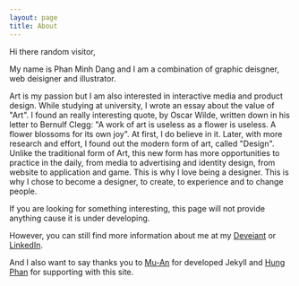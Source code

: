 ```yaml
---
layout: page
title: About
---
```


Hi there random visitor,

My name is Phan Minh Dang and I am a combination of graphic deisgner, web deisigner and illustrator.

Art is my passion but I am also interested in interactive media and product design. While studying at university, I wrote an essay about the value of "Art". I found an really interesting quote, by Oscar Wilde, written down in his letter to Bernulf Clegg: "A work of art is useless as a flower is useless. A flower blossoms for its own joy". At first, I do believe in it. Later, with more research and effort, I found out the modern form of art, called "Design". Unlike the traditional form of Art, this new form has more opportunities to practice in the daily, from media to advertising and identity design, from website to application and game. This is why I love being a designer. This is why I chose to become a designer, to create, to experience and to change people.

If you are looking for something interesting, this page will not provide anything cause it is under developing.

However, you can still find more information about me at my [Deveiant](http://thefierylantern.deviantart.com/) or [LinkedIn](http://www.linkedin.com/profile/view?id=300855638&trk=nav_responsive_tab_profile).

And I also want to say thanks you to [Mu-An](http://muan.co) for developed Jekyll and [Hung Phan](http://github.com/hung-phan) for supporting with this site.
